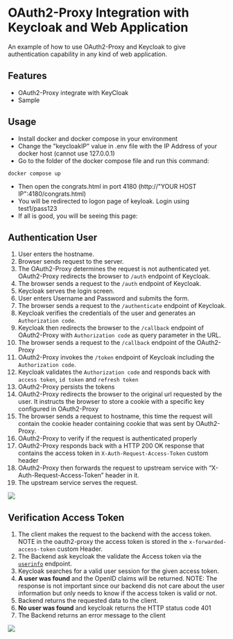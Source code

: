 
# OAuth2-Proxy Integration with Keycloak and Web Application

An example of how to use OAuth2-Proxy and Keycloak to give authentication capability in any kind of web application.

## Features
- OAuth2-Proxy integrate with KeyCloak
- Sample 


## Usage
- Install docker and docker compose in your environment
- Change the "keycloakIP" value in .env file with the IP Address of your docker host (cannot use 127.0.0.1)
- Go to the folder of the docker compose file and run this command:

```shell
docker compose up
```

- Then open the congrats.html in port 4180 (http://"YOUR HOST IP":4180/congrats.html)
- You will be redirected to logon page of keyloak. Login using test1/pass123
- If all is good, you will be seeing this page:

## Authentication User
1. User enters the hostname.
2. Browser sends request to the server.
3. The OAuth2-Proxy determines the request is not authenticated yet. OAuth2-Proxy redirects the browser to `/auth` endpoint of Keycloak.
4. The browser sends a request to the `/auth` endpoint of Keycloak.
5. Keycloak serves the login screen.
6. User enters Username and Password and submits the form. 
7. The browser sends a request to the `/authenticate` endpoint of Keycloak.
8. Keycloak verifies the credentials of the user and generates an `Authorization code`.
9. Keycloak then redirects the browser to the `/callback` endpoint of OAuth2-Proxy with `Authorization code` as query parameter in the URL.
10. The browser sends a request to the `/callback` endpoint of the OAuth2-Proxy
11. OAuth2-Proxy invokes the `/token` endpoint of Keycloak including the `Authorization code`.
14. Keycloak validates the `Authorization code` and responds back with `access token`, `id token` and `refresh token`
15. OAuth2-Proxy persists the tokens
16. OAuth2-Proxy redirects the browser to the original url requested by the user. It instructs the browser to store a cookie with a specific key configured in OAuth2-Proxy
17. The browser sends a request to hostname, this time the request will contain the cookie header containing cookie that was sent by OAuth2-Proxy.
18. OAuth2-Proxy to verify if the request is authenticated properly
19. OAuth2-Proxy responds back with a HTTP 200 OK response that contains the access token in `X-Auth-Request-Access-Token` custom header
20. OAuth2-Proxy then forwards the request to upstream service with “X-Auth-Request-Access-Token” header in it.
21. The upstream service serves the request.

[![](https://mermaid.ink/img/pako:eNqVVMFu2zAM_RVC5xQFevShwIq2QNEBC1JkJ184iUmF2JJHyc28ov8-ynYa23HazgfDpt4j36MovSrtDalMBfpdk9N0a3HLWOYO5KmQo9W2QhdhHYhPozfs97MLP77V8flqyf5PAxj634v2_xT8SI0uPO5mqlYhMmH5RPxiNaVUN4XfBrhn7yI5k7uOlORdXF_3ejK4k1WGZx-iw5I6TL8osIG6DFbJeogQ_QQ_QA1Tr8hYJt0SLlEgIDoqb0Wu30y8HEse4qN6Y3pHOQCHJZN9AjFuHQTNRB-6TtHkAtAZWGIIe8_m63rISfsx0nldR-5PYrtpQCSZRMMiLGBLjjjxU_s8278YrXeQBu28w1FTNRbFL9S7Y2P3Vvp0Lt_n-3qacW6Hj7Ye3IvfEVxGebsvqhi4msgIlZeNaMltwjBXfMRZEgfbSj8Hn22cyJIJwQLWq-8LCBRFnt_Z_x7_TuuQ-4HWfgQGkyN9mWNNznIG9573yAa4V9BWRa0phM55P-Rj3um56PlTl-sWcmtDVWBzAJERX-nmiGqhSuISrZHr7zWRcyUW5PCrTD4NbbAuYq5y9yZQseefGqdVFrmmhaorIyPe35Yq28jkv0fvjI2e--DbP9zW5vM?type=png)](https://mermaid.live/edit#pako:eNqVVMFu2zAM_RVC5xQFevShwIq2QNEBC1JkJ184iUmF2JJHyc28ov8-ynYa23HazgfDpt4j36MovSrtDalMBfpdk9N0a3HLWOYO5KmQo9W2QhdhHYhPozfs97MLP77V8flqyf5PAxj634v2_xT8SI0uPO5mqlYhMmH5RPxiNaVUN4XfBrhn7yI5k7uOlORdXF_3ejK4k1WGZx-iw5I6TL8osIG6DFbJeogQ_QQ_QA1Tr8hYJt0SLlEgIDoqb0Wu30y8HEse4qN6Y3pHOQCHJZN9AjFuHQTNRB-6TtHkAtAZWGIIe8_m63rISfsx0nldR-5PYrtpQCSZRMMiLGBLjjjxU_s8278YrXeQBu28w1FTNRbFL9S7Y2P3Vvp0Lt_n-3qacW6Hj7Ye3IvfEVxGebsvqhi4msgIlZeNaMltwjBXfMRZEgfbSj8Hn22cyJIJwQLWq-8LCBRFnt_Z_x7_TuuQ-4HWfgQGkyN9mWNNznIG9573yAa4V9BWRa0phM55P-Rj3um56PlTl-sWcmtDVWBzAJERX-nmiGqhSuISrZHr7zWRcyUW5PCrTD4NbbAuYq5y9yZQseefGqdVFrmmhaorIyPe35Yq28jkv0fvjI2e--DbP9zW5vM)

## Verification Access Token
1. The client makes the request to the backend with the access token. NOTE in the oauth2-proxy the access token is stored in the `x-forwarded-access-token` custom Header.
2. The Backend ask keycloak the validate the Access token via the [`userinfo`](https://connect2id.com/products/server/docs/api/userinfo) endpoint.
3. Keycloak searches for a valid user session for the given access token.
4. **A user was found** and the OpenID claims will be returned. NOTE: The response is not important since our backend dis not care about the user information but only needs to know if the access token is valid or not.
5. Backend returns the requested data to the client.
6. **No user was found** and keycloak returns the HTTP status code 401
7. The Backend returns an error message to the client


[![](https://mermaid.ink/img/pako:eNqVkk1vwjAMhv-KlRNITLBppx6Q9ilNu0xj2qkXL3UhIk06x2FCiP--9IOhDi700srx-_h9U--U9gWpTAX6juQ0PRpcMla5g_TUyGK0qdEJPFhD6YUB7q1fBnhm74Rccdr5TsFH1rQg3hAfFXdvL6fNr7TV1uM6d91ZN-ZqPh9SskRNBoPAFGsz_WqBP0ZWgFpTCCB-TT1iqEyow4wMPtGaAoUGKhjFQGxc6SHlqb1xMu5IB-GAsSBkvYKQ9MY7KD2f8YBW4KOFmwCbZmpXH1DPppTIDhpD0Doa3cxm46P2X7ZE6C7sT9ncTIohbCh0MrKBjl6Mu9wNMaeQo9vZ9SVOWlVvoVkTNVEVcYWmSOu2aw5yJSuqKFdZ-iyoxGglV7nbp1aM4hdbp1UmHGmiYt38t347VVZiSnWoPhVGPPfF_S8wOfdz?type=png)](https://mermaid.live/edit#pako:eNqVkk1vwjAMhv-KlRNITLBppx6Q9ilNu0xj2qkXL3UhIk06x2FCiP--9IOhDi700srx-_h9U--U9gWpTAX6juQ0PRpcMla5g_TUyGK0qdEJPFhD6YUB7q1fBnhm74Rccdr5TsFH1rQg3hAfFXdvL6fNr7TV1uM6d91ZN-ZqPh9SskRNBoPAFGsz_WqBP0ZWgFpTCCB-TT1iqEyow4wMPtGaAoUGKhjFQGxc6SHlqb1xMu5IB-GAsSBkvYKQ9MY7KD2f8YBW4KOFmwCbZmpXH1DPppTIDhpD0Doa3cxm46P2X7ZE6C7sT9ncTIohbCh0MrKBjl6Mu9wNMaeQo9vZ9SVOWlVvoVkTNVEVcYWmSOu2aw5yJSuqKFdZ-iyoxGglV7nbp1aM4hdbp1UmHGmiYt38t347VVZiSnWoPhVGPPfF_S8wOfdz)